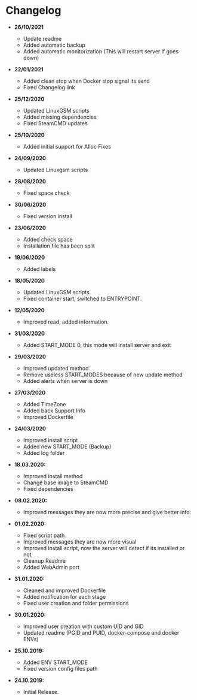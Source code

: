 # Changelog

* **26/10/2021**
  * Update readme
  * Added automatic backup
  * Added automatic monitorization (This will restart server if goes down)

* **22/01/2021**
  * Added clean stop when Docker stop signal its send
  * Fixed Changelog link
  
* **25/12/2020**
  * Updated LinuxGSM scripts
  * Added missing dependencies
  * Fixed SteamCMD updates

* **25/10/2020**
  * Added initial support for Alloc Fixes

* **24/09/2020**
  * Updated Linuxgsm scripts

* **28/08/2020**
  * Fixed space check

* **30/06/2020**
  * Fixed version install

* **23/06/2020**
  * Added check space
  * Installation file has been split

* **19/06/2020**
  * Added labels

* **18/05/2020**
  * Updated LinuxGSM scripts.
  * Fixed container start, switched to ENTRYPOINT.

* **12/05/2020**
  * Improved read, added information.

* **31/03/2020**
  * Added START_MODE 0, this mode will install server and exit

* **29/03/2020**
  * Improved updated method
  * Remove useless START_MODES because of new update method
  * Added alerts when server is down

* **27/03/2020**
  * Added TimeZone
  * Added back Support Info
  * Improved Dockerfile

* **24/03/2020**
  * Improved install script
  * Added new START_MODE (Backup)
  * Added log folder

* **18.03.2020:**
  * Improved install method
  * Change base image to SteamCMD
  * Fixed dependencies

* **08.02.2020:**
  * Improved messages they are now more precise and give better info.

* **01.02.2020:**
  * Fixed script path
  * Improved messages they are now more visual
  * Improved install script, now the server will detect if its installed or not
  * Cleanup Readme
  * Added WebAdmin port

* **31.01.2020:**
  * Cleaned and improved Dockerfile
  * Added notification for each stage
  * Fixed user creation and folder permissions

* **30.01.2020:**
  * Improved user creation with custom UID and GID
  * Updated readme (PGID and PUID, docker-compose and docker ENVs)

* **25.10.2019:**
  * Added ENV START_MODE
  * Fixed version config files path

* **24.10.2019:**
  * Initial Release.
